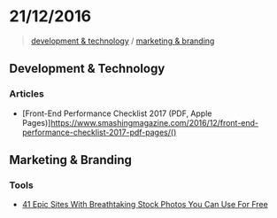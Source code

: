 # 21/12/2016

> [development & technology](#development--technology) / [marketing & branding](marketing--branding)

## Development & Technology

### Articles
- [Front-End Performance Checklist 2017 (PDF, Apple Pages)]https://www.smashingmagazine.com/2016/12/front-end-performance-checklist-2017-pdf-pages/()


## Marketing & Branding

### Tools
- [41 Epic Sites With Breathtaking Stock Photos You Can Use For Free](https://medium.com/the-mission/these-41-epic-sites-have-breathtaking-stock-photos-you-can-use-for-free-30407b175f45#.prmm74bee)

